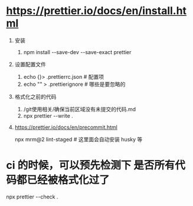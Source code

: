 
#  https://prettier.io/docs/en/install.html
1. 安装
   1. npm install --save-dev --save-exact prettier
2. 设置配置文件
   1. echo {}> .prettierrc.json # 配置项
   2. echo "" > .prettierignore  # 哪些是要忽略的

3. 格式化之前的代码
   1. /git使用相关/确保当前区域没有未提交的代码.md
   2. npx prettier --write .

4. https://prettier.io/docs/en/precommit.html

    npx mrm@2 lint-staged # 这里面会自动安装 husky 等


# ci 的时候，可以预先检测下 是否所有代码都已经被格式化过了

  npx prettier --check .
